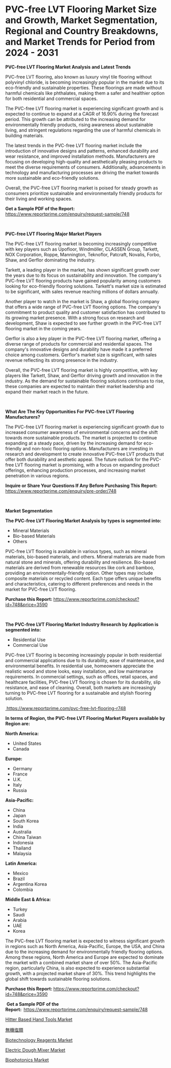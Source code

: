 <p><h1>PVC-free LVT Flooring Market Size and Growth, Market Segmentation, Regional and Country Breakdowns, and Market Trends for Period from 2024 -  2031</h1></p><p><strong>PVC-free LVT Flooring Market Analysis and Latest Trends</strong></p>
<p><p>PVC-free LVT flooring, also known as luxury vinyl tile flooring without polyvinyl chloride, is becoming increasingly popular in the market due to its eco-friendly and sustainable properties. These floorings are made without harmful chemicals like phthalates, making them a safer and healthier option for both residential and commercial spaces.</p><p>The PVC-free LVT flooring market is experiencing significant growth and is expected to continue to expand at a CAGR of 16.90% during the forecast period. This growth can be attributed to the increasing demand for environmentally friendly products, rising awareness about sustainable living, and stringent regulations regarding the use of harmful chemicals in building materials.</p><p>The latest trends in the PVC-free LVT flooring market include the introduction of innovative designs and patterns, enhanced durability and wear resistance, and improved installation methods. Manufacturers are focusing on developing high-quality and aesthetically pleasing products to meet the diverse requirements of consumers. Additionally, advancements in technology and manufacturing processes are driving the market towards more sustainable and eco-friendly solutions.</p><p>Overall, the PVC-free LVT flooring market is poised for steady growth as consumers prioritize sustainable and environmentally friendly products for their living and working spaces.</p></p>
<p><strong>Get a Sample PDF of the Report:&nbsp;</strong> <a href="https://www.reportprime.com/enquiry/request-sample/748">https://www.reportprime.com/enquiry/request-sample/748</a></p>
<p>&nbsp;</p>
<p><strong>PVC-free LVT Flooring Major Market Players</strong></p>
<p><p>The PVC-free LVT flooring market is becoming increasingly competitive with key players such as Upofloor, Windmöller, CLASSEN Group, Tarkett, NOX Corporation, Roppe, Mannington, Teknoflor, Patcraft, Novalis, Forbo, Shaw, and Gerflor dominating the industry.</p><p>Tarkett, a leading player in the market, has shown significant growth over the years due to its focus on sustainability and innovation. The company's PVC-free LVT flooring products have gained popularity among customers looking for eco-friendly flooring solutions. Tarkett's market size is estimated to be significant, with sales revenue reaching millions of dollars annually.</p><p>Another player to watch in the market is Shaw, a global flooring company that offers a wide range of PVC-free LVT flooring options. The company's commitment to product quality and customer satisfaction has contributed to its growing market presence. With a strong focus on research and development, Shaw is expected to see further growth in the PVC-free LVT flooring market in the coming years.</p><p>Gerflor is also a key player in the PVC-free LVT flooring market, offering a diverse range of products for commercial and residential spaces. The company's innovative designs and durability have made it a preferred choice among customers. Gerflor's market size is significant, with sales revenue reflecting its strong presence in the industry.</p><p>Overall, the PVC-free LVT flooring market is highly competitive, with key players like Tarkett, Shaw, and Gerflor driving growth and innovation in the industry. As the demand for sustainable flooring solutions continues to rise, these companies are expected to maintain their market leadership and expand their market reach in the future.</p></p>
<p>&nbsp;</p>
<p><strong>What Are The Key Opportunities For PVC-free LVT Flooring Manufacturers?</strong></p>
<p><p>The PVC-free LVT flooring market is experiencing significant growth due to increased consumer awareness of environmental concerns and the shift towards more sustainable products. The market is projected to continue expanding at a steady pace, driven by the increasing demand for eco-friendly and non-toxic flooring options. Manufacturers are investing in research and development to create innovative PVC-free LVT products that offer both durability and aesthetic appeal. The future outlook for the PVC-free LVT flooring market is promising, with a focus on expanding product offerings, enhancing production processes, and increasing market penetration in various regions.</p></p>
<p><strong>Inquire or Share Your Questions If Any Before Purchasing This Report:</strong> <a href="https://www.reportprime.com/enquiry/pre-order/748">https://www.reportprime.com/enquiry/pre-order/748</a></p>
<p>&nbsp;</p>
<p><strong>Market Segmentation</strong></p>
<p><strong>The PVC-free LVT Flooring Market Analysis by types is segmented into:</strong></p>
<p><ul><li>Mineral Materials</li><li>Bio-based Materials</li><li>Others</li></ul></p>
<p><p>PVC-free LVT flooring is available in various types, such as mineral materials, bio-based materials, and others. Mineral materials are made from natural stone and minerals, offering durability and resilience. Bio-based materials are derived from renewable resources like cork and bamboo, providing an environmentally-friendly option. Other types may include composite materials or recycled content. Each type offers unique benefits and characteristics, catering to different preferences and needs in the market for PVC-free LVT flooring.</p></p>
<p><strong>Purchase this Report:&nbsp;</strong><a href="https://www.reportprime.com/checkout?id=748&price=3590">https://www.reportprime.com/checkout?id=748&price=3590</a></p>
<p>&nbsp;</p>
<p><strong>The PVC-free LVT Flooring Market Industry Research by Application is segmented into:</strong></p>
<p><ul><li>Residential Use</li><li>Commercial Use</li></ul></p>
<p><p>PVC-free LVT flooring is becoming increasingly popular in both residential and commercial applications due to its durability, ease of maintenance, and environmental benefits. In residential use, homeowners appreciate the realistic wood and stone looks, easy installation, and low maintenance requirements. In commercial settings, such as offices, retail spaces, and healthcare facilities, PVC-free LVT flooring is chosen for its durability, slip resistance, and ease of cleaning. Overall, both markets are increasingly turning to PVC-free LVT flooring for a sustainable and stylish flooring solution.</p></p>
<p><a href="https://www.reportprime.com/pvc-free-lvt-flooring-r748">&nbsp;https://www.reportprime.com/pvc-free-lvt-flooring-r748</a></p>
<p><strong>In terms of Region, the PVC-free LVT Flooring Market Players available by Region are:</strong></p>
<p>
    <p> <strong> North America: </strong>
        <ul>
            <li>United States</li>
            <li>Canada</li>
        </ul>
        </p> 
    <p> <strong> Europe: </strong>
        <ul>
            <li>Germany</li>
            <li>France</li>
            <li>U.K.</li>
            <li>Italy</li>
            <li>Russia</li>
        </ul>
        </p> 
    <p> <strong> Asia-Pacific: </strong>
        <ul>
            <li>China</li>
            <li>Japan</li>
            <li>South Korea</li>
            <li>India</li>
            <li>Australia</li>
            <li>China Taiwan</li>
            <li>Indonesia</li>
            <li>Thailand</li>
            <li>Malaysia</li>
        </ul>
        </p> 
    <p> <strong> Latin America: </strong>
        <ul>
            <li>Mexico</li>
            <li>Brazil</li>
            <li>Argentina Korea</li>
            <li>Colombia</li>
        </ul>
        </p> 
    <p> <strong> Middle East & Africa: </strong>
        <ul>
            <li>Turkey</li>
            <li>Saudi</li>
            <li>Arabia</li>
            <li>UAE</li>
            <li>Korea</li>
        </ul>
    </p>
    </p>
<p><p>The PVC-free LVT flooring market is expected to witness significant growth in regions such as North America, Asia-Pacific, Europe, the USA, and China due to the increasing demand for environmentally friendly flooring options. Among these regions, North America and Europe are expected to dominate the market with a combined market share of over 50%. The Asia-Pacific region, particularly China, is also expected to experience substantial growth, with a projected market share of 30%. This trend highlights the global shift towards sustainable flooring solutions.</p></p>
<p><strong>Purchase this Report: </strong><a href="https://www.reportprime.com/checkout?id=748&price=3590">https://www.reportprime.com/checkout?id=748&price=3590</a></p>
<p>&nbsp;<strong>Get a Sample PDF of the Report:&nbsp;&nbsp;</strong><a href="https://www.reportprime.com/enquiry/request-sample/748">https://www.reportprime.com/enquiry/request-sample/748</a></p>
<p><strong></strong></p>
<p><p><a href="https://medium.com/@cukilcantik89/comprehensive-analysis-of-the-global-hitter-based-hand-tools-market-growth-trends-market-4e6905fa2152">Hitter Based Hand Tools Market</a></p><p><a href="https://medium.com/@fosterfahey38/%E5%B8%82%E5%A0%B4%E4%BA%88%E6%B8%AC-%E3%82%B0%E3%83%AD%E3%83%BC%E3%83%90%E3%83%AB%E7%84%A1%E6%A9%9F%E5%A1%A9%E3%81%AE%E5%82%BE%E5%90%91%E3%81%A8%E5%BD%B1%E9%9F%BF%E5%88%86%E6%9E%90-2024%E5%B9%B4-2031%E5%B9%B4-%E5%BF%9C%E7%94%A8-%E8%BE%B2%E6%A5%AD-%E8%A3%BD%E8%96%AC-%E9%A3%9F%E5%93%81-%E7%88%86%E7%99%BA%E7%89%A9-%E3%81%9D%E3%81%AE%E4%BB%96-%E3%81%8A%E3%82%88%E3%81%B3%E3%82%BF%E3%82%A4%E3%83%97%E5%88%A5-%E3%83%8A%E3%83%88%E3%83%AA%E3%82%A6%E3%83%A0%E5%A1%A9-%E3%82%AB%E3%83%AA%E3%82%A6%E3%83%A0%E5%A1%A9-%E3%82%AB%E3%83%AB%E3%82%B7%E3%82%A6%E3%83%A0%E5%A1%A9-%E3%82%A2%E3%83%B3%E3%83%A2%E3%83%8B%E3%82%A6%E3%83%A0%E5%A1%A9-%E3%83%9E%E3%82%B0%E3%83%8D%E3%82%B7%E3%82%A6%E3%83%A0%E5%A1%A9-%E3%81%9D-f768ea7b0756">無機塩類</a></p><p><a href="https://issuu.com/reportprime-2/docs/biotechnology-reagents-market-size-2030.pptx">Biotechnology Reagents Market</a></p><p><a href="https://www.linkedin.com/pulse/electric-dough-mixer-market-global-regional-analysis-2024--etdke">Electric Dough Mixer Market</a></p><p><a href="https://issuu.com/reportprime-2/docs/biophotonics-market-size-2030.pptx">Biophotonics Market</a></p></p>